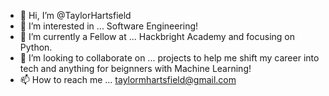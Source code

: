- 👋 Hi, I’m @TaylorHartsfield
- 👀 I’m interested in ... Software Engineering!
- 🌱 I’m currently a Fellow at ... Hackbright Academy and focusing on Python.
- 💞️ I’m looking to collaborate on ... projects to help me shift my career into tech and anything for beignners with Machine Learning!
- 📫 How to reach me ... taylormhartsfield@gmail.com

<!---
TaylorHartsfield/TaylorHartsfield is a ✨ special ✨ repository because its `README.md` (this file) appears on your GitHub profile.
You can click the Preview link to take a look at your changes.
--->
